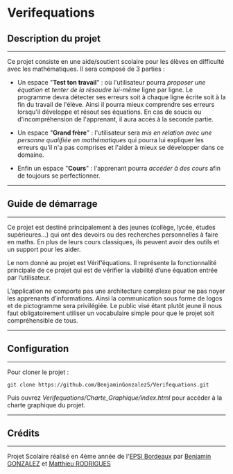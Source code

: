 # Verifequations

## Description du projet
---

Ce projet consiste en une aide/soutient scolaire pour les élèves en difficulté avec les mathématiques. Il sera composé de 3 parties :
- Un espace "**Test ton travail**" : où l'utilisateur pourra *proposer une équation* et *tenter de la résoudre lui-même* ligne par ligne. Le programme devra détecter ses erreurs soit à chaque ligne écrite soit à la fin du travail de l'élève. Ainsi il pourra mieux comprendre ses erreurs lorsqu'il développe et résout ses équations. En cas de soucis ou d'incompréhension de l'apprenant, il aura accès à la seconde partie.

- Un espace "**Grand frère**" : l'utilisateur sera *mis en relation avec une personne qualifiée en mathématiques* qui pourra lui expliquer les erreurs qu'il n'a pas comprises et l'aider à mieux se développer dans ce domaine.

- Enfin un espace "**Cours**" : l'apprenant pourra *accéder à des cours* afin de toujours se perfectionner.

---
## Guide de démarrage
---

Ce projet est destiné principalement à des jeunes (collège, lycée, études supérieures...) qui ont des devoirs ou des recherches personnelles à faire en maths. En plus de leurs cours classiques, ils peuvent avoir des outils et un support pour les aider.

Le nom donné au projet est Vérif’équations. Il représente la fonctionnalité principale de ce projet qui est de vérifier la viabilité d’une équation entrée par l’utilisateur.

L’application ne comporte pas une architecture complexe pour ne pas noyer les apprenants d’informations. Ainsi la communication sous forme de logos et de pictogramme sera privilégiée. Le public visé étant plutôt jeune il nous faut obligatoirement utiliser un vocabulaire simple pour que le projet soit compréhensible de tous.

---
## Configuration
---

Pour cloner le projet :

```
git clone https://github.com/BenjaminGonzalez5/Verifequations.git
```
Puis ouvrez *Verifequations/Charte_Graphique/index.html* pour accéder à la charte graphique du projet.

---
## Crédits
---

Projet Scolaire réalisé en 4ème année de l'[EPSI Bordeaux](http://www.epsi.fr) par [Benjamin GONZALEZ](https://github.com/BenjaminGonzalez5) et [Matthieu RODRIGUES](https://github.com/Matthieu-Rodrigues)
